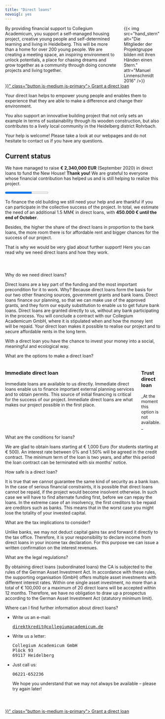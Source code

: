 ```yaml
---
title: "Direct loans"
novoigl: yes
---
```


<div class="columns">
  <div class="column">
    By providing financial support to Collegium Academicum, you support a self-managed housing project, creative young people and self-determined learning and living in Heidelberg. This will be more than a home for over 200 young people. We are creating a meeting space, an inspiring environment to unlock potentials, a place for chasing dreams and grow together as a community through doing concrete projects and living together.
  </div>
  <div class="column">
    {{< img src="hand_stern" alt="Die Mitglieder der Projektgruppe bilden mit ihren Händen einen Stern." attr="Manuel Linnenschmidt 2016" />}}
  </div>
</div>

<div class="buttons is-centered">
    <a href="{{< relref "/pages/unterstuetzen/direktkredit-geben" >}}" class="button is-medium is-primary">
        <span class="icon">
            <i class="icon-heart"></i>
        </span>
        <span>Grant a direct loan</span>
    </a>
</div>

Your direct loan helps to empower young people and enables them to experience that they are able to make a difference and change their environment.

You also support an innovative building project that not only sets an example in terms of sustainability through its wooden construction, but also contributes to a lively local community in the Heidelberg district Rohrbach.

Your help is welcome! Please take a look at our webpages and do not hesitate to contact us if you have any questions.

## Current status

We have managed to raise **€ 2,340,000 EUR** (September 2020) in direct loans to fund the New House! **Thank you!** We are grateful to everyone whose financial contribution has helped us and is still helping to realize this project.

<progress class="progress is-large is-primary" value="2340" max="3800"></progress>

To finance the old building we still need your help and are thankful if you can participate in the collective success of the project. In total, we estimate the need of an additional 1.5 MM€ in direct loans, with **450.000 € until the end of October**.

Besides, the higher the share of the direct loans in proportion to the bank loans, the more room there is for affordable rent and bigger chances for the success of our project.

That is why we would be very glad about further support! Here you can read why we need direct loans and how they work.

<section style="margin-top: 4em;">
  <div class="message toggle is-active">
    <div class="message-header">
      <p>Why do we need direct loans?</p>
    </div>
    <div class="message-body">
      <div class="message-content">
        <p>Direct loans are a key part of the funding and the most important precondition for it to work. Why? Because direct loans form the basis for our two other financing sources, government grants and bank loans. Direct loans finance our planning, so that we can make use of the approved grants, and they form our equity substitution to enable us to get future bank loans. Direct loans are granted directly to us, without any bank participating in the process. You will conclude a contract with our Collegium Academicum GmbH, where it is stipulated when and how the money lent will be repaid. Your direct loan makes it possible to realise our project and to secure affordable rents in the long term.</p>
        <div class="notification is-primary">With a direct loan you have the chance to invest your money into a social, meaningful and ecological way.</div>
      </div>
    </div>
  </div>
  <div class="message toggle">
    <div class="message-header">
      <p>What are the options to make a direct loan?</p>
    </div>
    <div class="message-body">
      <div class="message-content">
      <div class="columns">
        <div class="column">
        <h3>Immediate direct loan</h3>
        Immediate loans are available to us directly. Immediate direct loans enable us to finance important external planning services and to obtain permits. This source of initial financing is critical for the success of our project. Immediate direct loans are what makes our project possible in the first place.
        </div>
        <div class="column">
        <h3>Trust direct loan</h3>
		_At the moment this option is not available._
        <!-- Treuhand-Direktkredite stehen uns erst zur Verfügung, sobald der Kauf des Grundstücks ansteht. Ab diesem Zeitpunkt ist die Bankfinanzierung gesichert und momentan in Aussicht stehende Fördermittel zugesagt. Treuhand-Direktkredit erhöhen unseren Eigenkapitalanteil gegenüber der Bank und sind daher ein wichtiger Baustein. Sie können jedoch die notwendige Initialfinanzierung nicht ermöglichen. -->
        </div>
      </div>
      </div>
    </div>
  </div>
  <div class="message toggle">
    <div class="message-header">
      <p>What are the conditions for loans?</p>
    </div>
    <div class="message-body">
      <div class="message-content">
    We are glad to obtain loans starting at € 1,000 Euro (for students starting at € 500). An interest rate between 0% and 1.50% will be agreed in the credit contract. The minimum term of the loan is two years, and after this period the loan contract can be terminated with six months' notice.
      </div>
    </div>
  </div>
  <div class="message toggle">
    <div class="message-header">
      <p>How safe is a direct loan?</p>
    </div>
    <div class="message-body">
      <div class="message-content">
      It is true that we cannot guarantee the same kind of security as a bank loan. In the case of serious financial constraints, it is possible that direct loans cannot be repaid, if the project would become insolvent otherwise. In such case we will have to find alternate funding first, before we can repay the loans. In the extreme case of an insolvency, the first creditors to be repaid are creditors such as banks. This means that in the worst case you might lose the totality of your invested capital.
      </div>
    </div>
  </div>
  <div class="message toggle">
    <div class="message-header">
      <p>What are the tax implications to consider?</p>
    </div>
    <div class="message-body">
      <div class="message-content">
      Unlike banks, we may not deduct capital gains tax and forward it directly to the tax office. Therefore, it is your responsibility to declare income from direct loans in your income tax declaration. For this purpose we can issue a written confirmation on the interest revenues.
      </div>
    </div>
  </div>
  <div class="message toggle">
    <div class="message-header">
      <p>What are the legal regulations?</p>
    </div>
    <div class="message-body">
      <div class="message-content">
      By obtaining direct loans (subordinated loans) the CA is subjected to the rules of the German Asset Investment Act. In accordance with these rules, the supporting organisation (GmbH) offers multiple asset investments with different interest rates. Within one single asset investment, no more than a total of € 100,000 or a maximum of 20 direct loans will be accepted within 12 months. Therefore, we have no obligation to draw up a prospectus according to the German Asset Investment Act (statutory minimum limit).
      </div>
    </div>
  </div>
  <div class="message toggle">
    <div class="message-header">
      <p>Where can I find further information about direct loans?</p>
    </div>
    <div class="message-body">
      <div class="message-content">
        <ul>
          <li>Write us an e-mail:
            <pre><a href="mailto:direktkredit@collegiumacademicum.de">direktkredit@collegiumacademicum.de</a></pre>
          </li>
          <li>Write us a letter:
            <pre>Collegium Academicum GmbH
Plöck 93
69117 Heidelberg</pre>
          </li>
          <li>Just call us:
            <pre>06221-652236</pre>
            <p>We hope you understand that we may not always be available – please try again later!</p>
          </li>
        </ul>
      </div>
    </div>
  </div>
</section>

<div class="buttons is-centered" style="margin-top:4em;">
    <a href="{{< relref "/pages/unterstuetzen/direktkredit-geben" >}}" class="button is-medium is-primary">
        <span class="icon">
            <i class="icon-heart"></i>
        </span>
        <span>Grant a direct loan</span>
    </a>
</div>
